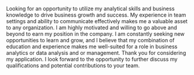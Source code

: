 Looking for an opportunity to utilize my analytical skills and business knowledge to drive business growth and success. My experience in team settings and ability to communicate effectively makes me a valuable asset to any organization. I am highly motivated and willing to go above and beyond to earn my position in the company. I am constantly seeking new opportunities to learn and grow, and I believe that my combination of education and experience makes me well-suited for a role in business analytics or data analysis and or management. Thank you for considering my application. I look forward to the opportunity to further discuss my qualifications and potential contributions to your team. 
